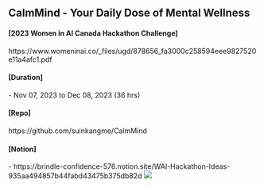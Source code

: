 ## CalmMind - Your Daily Dose of Mental Wellness

<h4>[2023 Women in AI Canada Hackathon Challenge‍]</h4>
https://www.womeninai.co/_files/ugd/878656_fa3000c258594eee9827520e11a4afc1.pdf

<h4>[Duration]‍</h4>
- Nov 07, 2023 to Dec 08, 2023 (36 hrs)

<h4>[Repo]</h4>
https://github.com/suinkangme/CalmMind

<h4>[Notion]</h4>
- https://brindle-confidence-576.notion.site/WAI-Hackathon-Ideas-935aa494857b44fabd43475b375db82d

<img src = "CalmMind/Web_App/img/approach.png">
